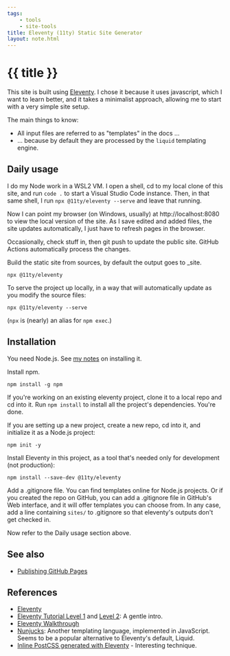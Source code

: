 ```yaml
---
tags: 
    - tools
    - site-tools
title: Eleventy (11ty) Static Site Generator
layout: note.html
---
```

# {{ title }}

This site is built using [Eleventy](https://www.11ty.dev/). I chose it 
because it uses javascript, which I want to learn better, and it takes
a minimalist approach, allowing me to start with a very simple site setup.

The main things to know:
- All input files are referred to as "templates" in the docs ...
- ... because by default they are processed by the ``liquid`` templating engine.

## Daily usage

I do my Node work in a WSL2 VM. I open a shell, cd to my local clone of this site, and run ``code .`` to start a 
Visual Studio Code instance. Then, in that same shell, I run ``npx @11ty/eleventy --serve`` and leave that running.

Now I can point my browser (on Windows, usually) at http://localhost:8080 to view the local version of the site. As I save edited and added files, the site updates automatically, I just have to refresh pages in the browser. 

Occasionally, check stuff in, then git push to update the public site. GitHub Actions automatically process the changes.

Build the static site from sources, by default the output goes to _site.
```
npx @11ty/eleventy
```

To serve the project up locally, in a way that will automatically update as you modify the source files:
```
npx @11ty/eleventy --serve
```

(``npx`` is (nearly) an alias for ```npm exec```.)

## Installation

You need Node.js. See [my notes](/notes/nodejs) on installing it.

Install npm. 
```
npm install -g npm
```

If you're working on an existing eleventy project, clone it to a local repo and cd into it. Run ``npm install`` to install all the project's dependencies. You're done.

If you are setting up a new project, create a new repo, cd into it, and initialize it as a Node.js project:
```
npm init -y
```

Install Eleventy in this project, as a tool that's needed only for development (not production):
```
npm install --save-dev @11ty/eleventy
```

Add a .gitignore file. You can find templates online for Node.js projects. Or if you created the repo on GitHub, you can add a .gitignore file in GitHub's Web interface, and it will offer templates you can choose from. In any case, add a  line containing ``sites/`` to .gitignore so that eleventy's outputs don't get checked in. 

Now refer to the Daily usage section above.

## See also
- [Publishing GitHub Pages](../publish-github-pages/)

## References

- [Eleventy](https://www.11ty.dev/)
- [Eleventy Tutorial Level 1](https://www.zachleat.com/web/eleventy-tutorial-level-1/) and [Level 2](https://www.zachleat.com/web/eleventy-tutorial-level-2/): A gentle intro.
- [Eleventy Walkthrough](https://rphunt.github.io/eleventy-walkthrough/)
- [Nunjucks](https://mozilla.github.io/nunjucks/): Another templating language, implemented in JavaScript. Seems to be a popular alternative to Eleventy's default, Liquid.
- [Inline PostCSS generated with Eleventy](https://jouni.kantola.se/blog/2020-03-15/inline-postcss-generated-css-with-11ty/) - Interesting technique.

